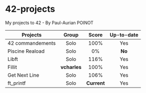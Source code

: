 # 42-projects
My projects to 42 - By Paul-Aurian POINOT

| Projects	| Group	| Score		| Up-to-date|
| ------------- |:-------------:| :-----:|:---:|
| 42 commandements	| Solo			| 		100%			| Yes	|
| Piscine Reaload	| Solo			| 		0%				| **No**|
| Libft				| Solo			| 		116%			| Yes	|
| Fillit			| **vcharles**	| 		100%			| Yes	|
| Get Next Line		| Solo			| 		106%			| Yes	|
| ft_printf			| Solo			| 	**Current**			| Yes	|
